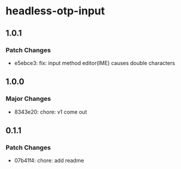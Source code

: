 # headless-otp-input

## 1.0.1

### Patch Changes

- e5ebce3: fix: input method editor(IME) causes double characters

## 1.0.0

### Major Changes

- 8343e20: chore: v1 come out

## 0.1.1

### Patch Changes

- 07b41f4: chore: add readme
